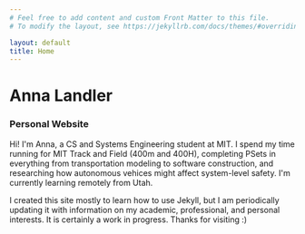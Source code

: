 ```yaml
---
# Feel free to add content and custom Front Matter to this file.
# To modify the layout, see https://jekyllrb.com/docs/themes/#overriding-theme-defaults

layout: default
title: Home
---
```


<body>
<h1>Anna Landler</h1>
<h3>Personal Website</h3>

<p> Hi! I'm Anna, a CS and Systems Engineering student at MIT. I spend my time running for MIT Track and Field (400m and 400H), completing PSets in everything from transportation modeling to software construction, and researching how autonomous vehices might affect system-level safety. I'm currently learning remotely from Utah.</p>

<p> I created this site mostly to learn how to use Jekyll, but I am periodically updating it with information on my academic, professional, and personal interests. It is certainly a work in progress. Thanks for visiting :) </p>

</body>
